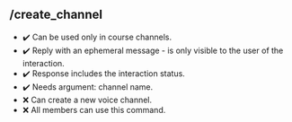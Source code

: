 ## /create_channel

- :heavy_check_mark: Can be used only in course channels.
- :heavy_check_mark: Reply with an ephemeral message - is only visible to the user of the interaction.
- :heavy_check_mark: Response includes the interaction status.
- :heavy_check_mark: Needs argument: channel name.
- :x: Can create a new voice channel.
- :x: All members can use this command.
